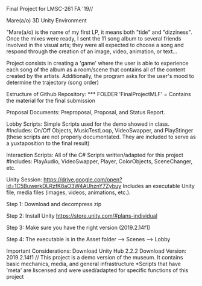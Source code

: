 Final Project for LMSC-261 FA '19//

Mare(a/o) 3D Unity Environment

"Mare(a/o) is the name of my first LP, it means both "tide" and "dizziness". Once the mixes were ready, I sent the 11 song album to several friends involved in the visual arts; they were all expected to choose a song and respond through the creation of an image, video, animation, or text...

Project consists in creating a 'game' where the user is able to experience each song of the album as a room/scene that contains all of the content created by the artists. Additionally, the program asks for the user's mood to determine the trajectory (song order)

Estructure of Github Repository: *** FOLDER 'FinalProjectMLF' = Contains the material for the final submission

Proposal Documents: Preproposal, Proposal, and Status Report.

Lobby Scripts: Simple Scripts used for the demo showed in class. #Includes: On/Off Objects, MusicTestLoop, VideoSwapper, and PlayStinger (these scripts are not properly documentated. They are included to serve as a yuxtaposition to the final result)

Interaction Scripts: All of the C# Scripts written/adapted for this project #Includes: PlayAudio, VideoSwapper, Player, ColorObjects, SceneChanger, etc.

Unity Session: https://drive.google.com/open?id=1C5BuwerkDLRzfK8aO3W4AUhznY7Zybuy Includes an executable Unity file, media files (images, videos, animations, etc.).

Step 1: Download and decompress zip

Step 2: Install Unity https://store.unity.com/#plans-individual

Step 3: Make sure you have the right version (2019.2.14f1)

Step 4: The executable is in the Asset folder --> Scenes --> Lobby

Important Considerations: Download Unity Hub 2.2.2 Download Version: 2019.2.14f1 // This project is a demo version of the museum. It contains basic mechanics, media, and general infrastructure *Scripts that have 'meta' are liscensed and were used/adapted for specific functions of this project
